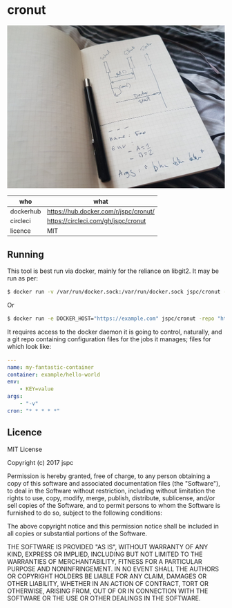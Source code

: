 cronut
==

![sketch out of cronut](doc/cover.jpg)

| who       | what |
|-----------|------|
| dockerhub | https://hub.docker.com/r/jspc/cronut/   |
| circleci  | https://circleci.com/gh/jspc/cronut   |
| licence   | MIT   |


Running
--

This tool is best run via docker, mainly for the reliance on libgit2. It may be run as per:

```bash
$ docker run -v /var/run/docker.sock:/var/run/docker.sock jspc/cronut -repo "https://github.com/org/config-repo"
```

Or

```bash
$ docker run -e DOCKER_HOST="https://example.com" jspc/cronut -repo "https://github.com/org/config-repo"
```

It requires access to the docker daemon it is going to control, naturally, and a git repo containing configuration files for the jobs it manages; files for which look like:

```yaml
---
name: my-fantastic-container
container: example/hello-world
env:
    - KEY=value
args:
    - "-v"
cron: "* * * * *"
```


Licence
--

MIT License

Copyright (c) 2017 jspc

Permission is hereby granted, free of charge, to any person obtaining a copy
of this software and associated documentation files (the "Software"), to deal
in the Software without restriction, including without limitation the rights
to use, copy, modify, merge, publish, distribute, sublicense, and/or sell
copies of the Software, and to permit persons to whom the Software is
furnished to do so, subject to the following conditions:

The above copyright notice and this permission notice shall be included in all
copies or substantial portions of the Software.

THE SOFTWARE IS PROVIDED "AS IS", WITHOUT WARRANTY OF ANY KIND, EXPRESS OR
IMPLIED, INCLUDING BUT NOT LIMITED TO THE WARRANTIES OF MERCHANTABILITY,
FITNESS FOR A PARTICULAR PURPOSE AND NONINFRINGEMENT. IN NO EVENT SHALL THE
AUTHORS OR COPYRIGHT HOLDERS BE LIABLE FOR ANY CLAIM, DAMAGES OR OTHER
LIABILITY, WHETHER IN AN ACTION OF CONTRACT, TORT OR OTHERWISE, ARISING FROM,
OUT OF OR IN CONNECTION WITH THE SOFTWARE OR THE USE OR OTHER DEALINGS IN THE
SOFTWARE.
